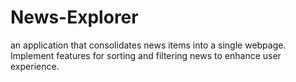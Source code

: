 # News-Explorer
an application that consolidates news items into a single webpage. Implement features for sorting and filtering news to enhance user experience.
